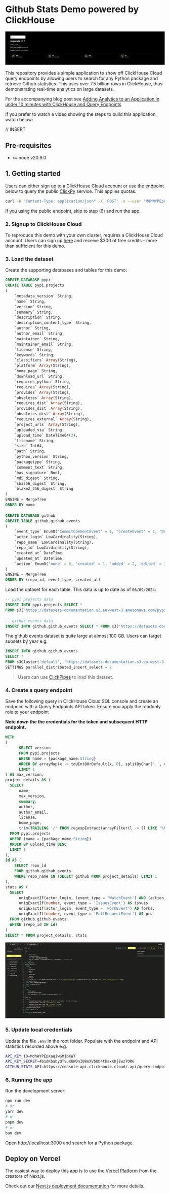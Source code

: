 # Github Stats Demo powered by ClickHouse

![Simple app image](./public/github_stats.png)

This repository provides a simple application to show off ClickHouse Cloud query endpoints by allowing users to search for any Python package and retrieve Github statistics. This uses over 7.5 billion rows in ClickHouse, thus demonstrating real-time analytics on large datasets.

For the accompanying blog post see [Adding Analytics to an Application in under 10 minutes with ClickHouse and Query Endpoints](https://clickhouse.com/blog/adding-analytics-to-an-application-in-under-10-minutes-with-ClickHouse-and-query-endpoints)

If you prefer to watch a video showing the steps to build this application, watch below:

// INSERT



## Pre-requisites

* `>=` node v20.9.0

## 1. Getting started

Users can either sign up to a ClickHouse Cloud account or use the endpoint below to query the public [ClickPy](https://clickpy.clickhouse.com) service. This applies quotas.

```bash
curl -H "Content-Type: application/json" -X 'POST' -s --user 'MdhWYPEpXaqiwGMjbXWT:4b1dKbabyQTvuKUWOnI08oXVbUD4tkaxKKjEwz7ORG' 'https://console-api.clickhouse.cloud/.api/query-endpoints/297797b1-c5b0-4741-9f5b-3d6456a9860d/run?format=JSONEachRow' --data-raw '{"queryVariables":{"package_name":"requests"}}'
```

If you using the public endpoint, skip to step (6) and run the app.

### 2. Signup to ClickHouse Cloud

To reproduce this demo with your own cluster, requires a ClickHouse Cloud account. Users can sign up [here](https://clickhouse.cloud/signup) and receive $300 of free credits - more than sufficient for this demo.

### 3. Load the dataset

Create the supporting databases and tables for this demo:

```sql
CREATE DATABASE pypi
CREATE TABLE pypi.projects
(
    `metadata_version` String,
    `name` String,
    `version` String,
    `summary` String,
    `description` String,
    `description_content_type` String,
    `author` String,
    `author_email` String,
    `maintainer` String,
    `maintainer_email` String,
    `license` String,
    `keywords` String,
    `classifiers` Array(String),
    `platform` Array(String),
    `home_page` String,
    `download_url` String,
    `requires_python` String,
    `requires` Array(String),
    `provides` Array(String),
    `obsoletes` Array(String),
    `requires_dist` Array(String),
    `provides_dist` Array(String),
    `obsoletes_dist` Array(String),
    `requires_external` Array(String),
    `project_urls` Array(String),
    `uploaded_via` String,
    `upload_time` DateTime64(3),
    `filename` String,
    `size` Int64,
    `path` String,
    `python_version` String,
    `packagetype` String,
    `comment_text` String,
    `has_signature` Bool,
    `md5_digest` String,
    `sha256_digest` String,
    `blake2_256_digest` String
)
ENGINE = MergeTree
ORDER BY name

CREATE DATABASE github
CREATE TABLE github.github_events
(
    `event_type` Enum8('CommitCommentEvent' = 1, 'CreateEvent' = 2, 'DeleteEvent' = 3, 'ForkEvent' = 4, 'GollumEvent' = 5, 'IssueCommentEvent' = 6, 'IssuesEvent' = 7, 'MemberEvent' = 8, 'PublicEvent' = 9, 'PullRequestEvent' = 10, 'PullRequestReviewCommentEvent' = 11, 'PushEvent' = 12, 'ReleaseEvent' = 13, 'SponsorshipEvent' = 14, 'WatchEvent' = 15, 'GistEvent' = 16, 'FollowEvent' = 17, 'DownloadEvent' = 18, 'PullRequestReviewEvent' = 19, 'ForkApplyEvent' = 20, 'Event' = 21, 'TeamAddEvent' = 22),
    `actor_login` LowCardinality(String),
    `repo_name` LowCardinality(String),
    `repo_id` LowCardinality(String),
    `created_at` DateTime,
    `updated_at` DateTime,
    `action` Enum8('none' = 0, 'created' = 1, 'added' = 2, 'edited' = 3, 'deleted' = 4, 'opened' = 5, 'closed' = 6, 'reopened' = 7, 'assigned' = 8, 'unassigned' = 9, 'labeled' = 10, 'unlabeled' = 11, 'review_requested' = 12, 'review_request_removed' = 13, 'synchronize' = 14, 'started' = 15, 'published' = 16, 'update' = 17, 'create' = 18, 'fork' = 19, 'merged' = 20)
)
ENGINE = MergeTree
ORDER BY (repo_id, event_type, created_at)
```

Load the dataset for each table. This data is up to date as of `06/09/2024`:

```sql
-- pypi projects data
INSERT INTO pypi.projects SELECT *
FROM s3('https://datasets-documentation.s3.eu-west-3.amazonaws.com/pypi/projects/projects.parquet')

-- github events data
INSERT INTO github.github_events SELECT * FROM s3('https://datasets-documentation.s3.eu-west-3.amazonaws.com/github_issues/subset/github_events_*.parquet')
```

The github events dataset is quite large at almost 100 GB. Users can target subsets by year e.g. 

```sql
INSERT INTO github.github_events
SELECT *
FROM s3Cluster('default', 'https://datasets-documentation.s3.eu-west-3.amazonaws.com/github_issues/subset/github_events_2024.parquet')
SETTINGS parallel_distributed_insert_select = 2

```

> Users can use [ClickPipes](https://clickhouse.com/cloud/clickpipes) to load this dataset. 

### 4. Create a query endpoint

Save the following query in ClickHouse Cloud SQL console and create an endpoint with a Query Endpoints API token. Ensure you apply the readonly role to your endpoint

**Note down the the credentials for the token and subsequent HTTP endpoint.**

```sql
WITH
(
      SELECT version
      FROM pypi.projects
      WHERE name = {package_name:String}
      ORDER BY arrayMap(x -> toUInt8OrDefault(x, 0), splitByChar('.', version)) DESC
      LIMIT 1
) AS max_version,
project_details AS (
  SELECT
      name,
      max_version,
      summary,
      author,
      author_email,
      license,
      home_page,
      trim(TRAILING '/' FROM regexpExtract(arrayFilter(l -> (l LIKE '%https://github.com/%'), arrayConcat(project_urls, [home_page]))[1], '.*https://github.com/(.*)')) AS github
  FROM pypi.projects
  WHERE (name = {package_name:String})
  ORDER BY upload_time DESC
  LIMIT 1
),
id AS (
    SELECT repo_id
    FROM github.github_events
    WHERE repo_name IN (SELECT github FROM project_details) LIMIT 1
),
stats AS (
  SELECT
      uniqExactIf(actor_login, (event_type = 'WatchEvent') AND (action = 'started')) AS stars,
      uniqExactIf(number, event_type = 'IssuesEvent') AS issues,
      uniqExactIf(actor_login, event_type = 'ForkEvent') AS forks,
      uniqExactIf(number, event_type = 'PullRequestEvent') AS prs
  FROM github.github_events
  WHERE (repo_id IN id)
)
SELECT * FROM project_details, stats
```

![Create endpoint](./public/github_stats_endpoint.gif)

### 5. Update local credentials

Update the file `.env` in the root folder. Populate with the endpoint and API statistics recorded above e.g.

```bash
API_KEY_ID=MdhWYPEpXaqiwGMjbXWT
API_KEY_SECRET=4b1dKbabyQTvuKUWOnI08oXVbUD4tkaxKKjEwz7ORG
GITHUB_STATS_API=https://console-api.clickhouse.cloud/.api/query-endpoints/0b39f27a-795d-4c3c-a837-cade98e1d51f/run
```

### 6. Running the app

Run the development server:

```bash
npm run dev
# or
yarn dev
# or
pnpm dev
# or
bun dev
```

Open [http://localhost:3000](http://localhost:3000) and search for a Python package.

## Deploy on Vercel

The easiest way to deploy this app is to use the [Vercel Platform](https://vercel.com/new?utm_medium=default-template&filter=next.js&utm_source=create-next-app&utm_campaign=create-next-app-readme) from the creators of Next.js.

Check out our [Next.js deployment documentation](https://nextjs.org/docs/deployment) for more details.
